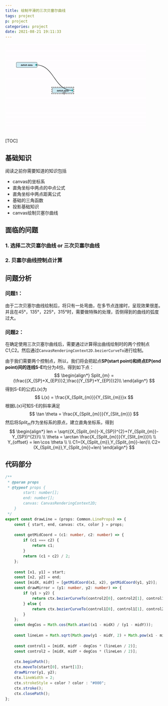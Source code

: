 ```yaml
---
title: 绘制平滑的三次贝塞尔曲线
tags: project
p: project
categories: project
date: 2021-08-21 19:11:33
---
```


<img src="/images/ezgif.com-gif-maker.gif"/>

[TOC]
## 基础知识

阅读之前你需要知道的知识包括

+ canvas的坐标系
+ 直角坐标中两点的中点公式
+ 直角坐标中两点距离公式
+ 基础的三角函数
+ 投影基础知识
+ canvas绘制贝塞尔曲线

## 面临的问题
### 1. 选择二次贝塞尔曲线 or 三次贝塞尔曲线

### 2. 贝塞尔曲线控制点计算

## 问题分析

### 问题1：

由于二次贝塞尔曲线绘制后，将只有一处弯曲，在多节点连接时，呈现效果很差。并且在45°，135°，225°，315°时，需要做特殊的处理，否侧得到的曲线的弧度过大。

### 问题2：

在确定使用三次贝塞尔曲线后，需要通过计算得出曲线绘制时的两个控制点C1,C2。然后通过`CanvasRenderingContext2D.bezierCurveTo`进行绘制。

由于我们需要两个控制点，所以，我们将会把起点**SP(start point)**和终点**EP(end point)**间的连线**S-E**均分为4份。得到如下点：
$$
\begin{align*}
Split_{m} = (\frac{(X_{SP}+X_{EP})}2,\frac{(Y_{SP}+Y_{EP})}2)\\
\end{align*}
$$
得到S-E的公式L(x)为
$$
L(x) = \frac{X_{Split_{m}}}{Y_{Slit_{m}}}x
$$
根据L(x)可知S-E的斜率满足
$$
\tan \theta = \frac{X_{Split_{m}}}{Y_{Slit_{m}}}
$$
然后将$Split_{m}$作为坐标系的原点，建立直角坐标系，得到
$$
\begin{align*}
len = \sqrt{(X_{Split_{m}}-X_{SP})^{2}+(Y_{Split_{m}}-Y_{SP})^{2}}\\
\\
\theta = \arctan \frac{X_{Split_{m}}}{Y_{Slit_{m}}}\\
\\
Y_{offset} = len·\cos \theta \\
\\
C1=(X_{Split_{m}},Y_{Split_{m}}-len)\\
C2=(X_{Split_{m}},Y_{Split_{m}}+len)
\end{align*}
$$

## 代码部分

``` typescript
/**
 * @param props 
 * @typeof props {
		start: number[];
		end: number[];
		canvas: CanvasRenderingContext2D;
	}
 */
export const drawLine = (props: Common.LineProps) => {
	const { start, end, canvas: ctx, color } = props;

	const getMidCoord = (c1: number, c2: number) => {
		if (c1 === c2) {
			return c1;
		}
		return (c1 + c2) / 2;
	};

	const [x1, y1] = start;
	const [x2, y2] = end;
	const [midX, midY] = [getMidCoord(x1, x2), getMidCoord(y1, y2)];
	const drawMirror = (y1: number, y2: number) => {
		if (y1 > y2) {
			return ctx.bezierCurveTo(control2[0], control2[1], control1[0], control1[1], end[0], end[1]);
		} else {
			return ctx.bezierCurveTo(control1[0], control1[1], control2[0], control2[1], end[0], end[1]);
		}
	};
	const degCos = Math.cos(Math.atan((x1 - midX) / (y1 - midY)));

	const lineLen = Math.sqrt(Math.pow(y1 - midY, 2) + Math.pow(x1 - midX, 2)) * 2;

	const control1 = [midX, midY - degCos * (lineLen / 2)];
	const control2 = [midX, midY + degCos * (lineLen / 2)];

	ctx.beginPath();
	ctx.moveTo(start[0], start[1]);
	drawMirror(y1, y2);
	ctx.lineWidth = 2;
	ctx.strokeStyle = color ? color : "#000";
	ctx.stroke();
	ctx.closePath();
};

```



